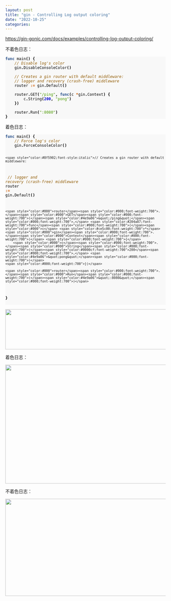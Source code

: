```yaml
---
layout: post
title: "gin - Controlling Log output coloring"
date: "2022-10-25"
categories: 
---
```

<p><a href="https://gin-gonic.com/docs/examples/controlling-log-output-coloring/">https://gin-gonic.com/docs/examples/controlling-log-output-coloring/</a></p>

<p>不着色日志：</p>

<pre style="background-color:#f8f8f8;-moz-tab-size:4;-o-tab-size:4;tab-size:4">
<code class="language-go" data-lang="go"><span style="color:#204a87;font-weight:700">func</span> <span style="color:#000">main</span><span style="color:#000;font-weight:700">()</span> <span style="color:#000;font-weight:700">{</span>
    <span style="color:#8f5902;font-style:italic">// Disable log&#39;s color
</span>    <span style="color:#000">gin</span><span style="color:#000;font-weight:700">.</span><span style="color:#000">DisableConsoleColor</span><span style="color:#000;font-weight:700">()</span>
    
    <span style="color:#8f5902;font-style:italic">// Creates a gin router with default middleware:
</span>    <span style="color:#8f5902;font-style:italic">// logger and recovery (crash-free) middleware
</span>    <span style="color:#000">router</span> <span style="color:#ce5c00;font-weight:700">:=</span> <span style="color:#000">gin</span><span style="color:#000;font-weight:700">.</span><span style="color:#000">Default</span><span style="color:#000;font-weight:700">()</span>
    
    <span style="color:#000">router</span><span style="color:#000;font-weight:700">.</span><span style="color:#000">GET</span><span style="color:#000;font-weight:700">(</span><span style="color:#4e9a06">&quot;/ping&quot;</span><span style="color:#000;font-weight:700">,</span> <span style="color:#204a87;font-weight:700">func</span><span style="color:#000;font-weight:700">(</span><span style="color:#000">c</span> <span style="color:#ce5c00;font-weight:700">*</span><span style="color:#000">gin</span><span style="color:#000;font-weight:700">.</span><span style="color:#000">Context</span><span style="color:#000;font-weight:700">)</span> <span style="color:#000;font-weight:700">{</span>
        <span style="color:#000">c</span><span style="color:#000;font-weight:700">.</span><span style="color:#000">String</span><span style="color:#000;font-weight:700">(</span><span style="color:#0000cf;font-weight:700">200</span><span style="color:#000;font-weight:700">,</span> <span style="color:#4e9a06">&quot;pong&quot;</span><span style="color:#000;font-weight:700">)</span>
    <span style="color:#000;font-weight:700">})</span>
    
    <span style="color:#000">router</span><span style="color:#000;font-weight:700">.</span><span style="color:#000">Run</span><span style="color:#000;font-weight:700">(</span><span style="color:#4e9a06">&quot;:8080&quot;</span><span style="color:#000;font-weight:700">)</span>
<span style="color:#000;font-weight:700">}</span>
</code></pre>

<p>着色日志：</p>

<div class="highlight">
<pre style="background-color:#f8f8f8;-moz-tab-size:4;-o-tab-size:4;tab-size:4">
<code class="language-go" data-lang="go"><span style="color:#204a87;font-weight:700">func</span> <span style="color:#000">main</span><span style="color:#000;font-weight:700">()</span> <span style="color:#000;font-weight:700">{</span>
    <span style="color:#8f5902;font-style:italic">// Force log&#39;s color
</span>    <span style="color:#000">gin</span><span style="color:#000;font-weight:700">.</span><span style="color:#000">ForceConsoleColor</span><span style="color:#000;font-weight:700">()</span>
    
    <span style="color:#8f5902;font-style:italic">// Creates a gin router with default middleware:
</span>    <span style="color:#8f5902;font-style:italic">// logger and recovery (crash-free) middleware
</span>    <span style="color:#000">router</span> <span style="color:#ce5c00;font-weight:700">:=</span> <span style="color:#000">gin</span><span style="color:#000;font-weight:700">.</span><span style="color:#000">Default</span><span style="color:#000;font-weight:700">()</span>
    
    <span style="color:#000">router</span><span style="color:#000;font-weight:700">.</span><span style="color:#000">GET</span><span style="color:#000;font-weight:700">(</span><span style="color:#4e9a06">&quot;/ping&quot;</span><span style="color:#000;font-weight:700">,</span> <span style="color:#204a87;font-weight:700">func</span><span style="color:#000;font-weight:700">(</span><span style="color:#000">c</span> <span style="color:#ce5c00;font-weight:700">*</span><span style="color:#000">gin</span><span style="color:#000;font-weight:700">.</span><span style="color:#000">Context</span><span style="color:#000;font-weight:700">)</span> <span style="color:#000;font-weight:700">{</span>
        <span style="color:#000">c</span><span style="color:#000;font-weight:700">.</span><span style="color:#000">String</span><span style="color:#000;font-weight:700">(</span><span style="color:#0000cf;font-weight:700">200</span><span style="color:#000;font-weight:700">,</span> <span style="color:#4e9a06">&quot;pong&quot;</span><span style="color:#000;font-weight:700">)</span>
    <span style="color:#000;font-weight:700">})</span>
    
    <span style="color:#000">router</span><span style="color:#000;font-weight:700">.</span><span style="color:#000">Run</span><span style="color:#000;font-weight:700">(</span><span style="color:#4e9a06">&quot;:8080&quot;</span><span style="color:#000;font-weight:700">)</span>
<span style="color:#000;font-weight:700">}</span>
</code></pre>
</div>

<p><img height="126" src="/uploads/ckeditor/pictures/625/image-20221025095536-1.png" width="756" /></p>

<p>着色日志：</p>

<p><img height="373" src="/uploads/ckeditor/pictures/627/image-20221025095802-2.png" width="1216" /></p>

<p>不着色日志：</p>

<p><img height="305" src="/uploads/ckeditor/pictures/628/image-20221025095909-3.png" width="1216" /></p>

